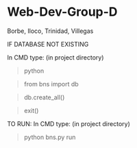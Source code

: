 # Web-Dev-Group-D
Borbe, Iloco, Trinidad, Villegas


IF DATABASE NOT EXISTING

In CMD type: 
(in project directory)
>python 

>from bns import db

>db.create_all()

>exit()

TO RUN:
In CMD type:
(in project directory)
>python bns.py run


